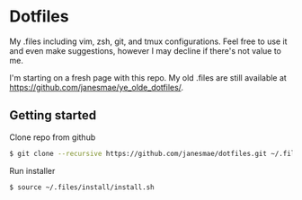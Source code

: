 # Dotfiles

My .files including vim, zsh, git, and tmux configurations. Feel free to use it
and even make suggestions, however I may decline if there's not value to me. 

I'm starting on a fresh page with this repo. My old .files are still available 
at https://github.com/janesmae/ye_olde_dotfiles/.

## Getting started

Clone repo from github

```sh
$ git clone --recursive https://github.com/janesmae/dotfiles.git ~/.files
```

Run installer

```sh
$ source ~/.files/install/install.sh
```

